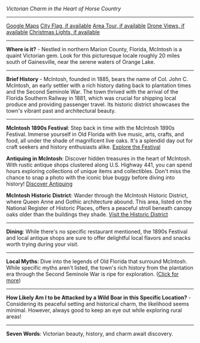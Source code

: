*Victorian Charm in the Heart of Horse Country*

---

[Google Maps](https://www.google.com/maps/place/Mc+Intosh,+FL+32664/data=!3m1!1e3)
[City Flag, if available](https://www.google.com/search?tbm=isch&q=McIntosh+FL+Flag+Picture)
[Area Tour, if available](https://www.youtube.com/results?search_query=McIntosh+FL+4k+tour)
[Drone Views, if available](https://www.youtube.com/results?search_query=McIntosh+FL+4k+drone)
[Christmas Lights, if available](https://www.youtube.com/results?search_query=McIntosh+FL+christmas+lights&sp=CAI%253D)

---

**Where is it?** - Nestled in northern Marion County, Florida, McIntosh is a quaint Victorian gem. Look for this picturesque locale roughly 20 miles south of Gainesville, near the serene waters of Orange Lake.

---

**Brief History** - McIntosh, founded in 1885, bears the name of Col. John C. McIntosh, an early settler with a rich history dating back to plantation times and the Second Seminole War. The town thrived with the arrival of the Florida Southern Railway in 1881, which was crucial for shipping local produce and providing passenger travel. Its historic district showcases the town's vibrant past and architectural beauty.

---

**McIntosh 1890s Festival**: Step back in time with the McIntosh 1890s Festival. Immerse yourself in Old Florida with live music, arts, crafts, and food, all under the shade of magnificent live oaks. It's a splendid day out for craft seekers and history enthusiasts alike. [Explore the Festival](https://www.youtube.com/results?search_query=McIntosh+FL+1890s+Festival)

**Antiquing in McIntosh**: Discover hidden treasures in the heart of McIntosh. With rustic antique shops clustered along U.S. Highway 441, you can spend hours exploring collections of unique items and collectibles. Don't miss the chance to snap a photo with the iconic blue buggy before diving into history! [Discover Antiquing](https://www.youtube.com/results?search_query=McIntosh+FL+antiquing)

**McIntosh Historic District**: Wander through the McIntosh Historic District, where Queen Anne and Gothic architecture abound. This area, listed on the National Register of Historic Places, offers a peaceful stroll beneath canopy oaks older than the buildings they shade. [Visit the Historic District](https://www.youtube.com/results?search_query=McIntosh+FL+Historic+District)

---

**Dining**: While there's no specific restaurant mentioned, the 1890s Festival and local antique shops are sure to offer delightful local flavors and snacks worth trying during your visit.

---

**Local Myths**: Dive into the legends of Old Florida that surround McIntosh. While specific myths aren't listed, the town's rich history from the plantation era through the Second Seminole War is ripe for exploration. ([Click for more](https://www.google.com/search?q=McIntosh+FL+local+myths))

---

**How Likely Am I to be Attacked by a Wild Boar in this Specific Location?** - Considering its peaceful setting and historical charm, the likelihood seems minimal. However, always good to keep an eye out while exploring rural areas!

---

**Seven Words**: Victorian beauty, history, and charm await discovery.